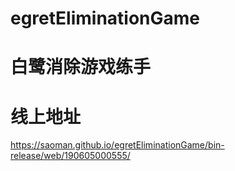 # egretEliminationGame
# 白鹭消除游戏练手



# 线上地址
https://saoman.github.io/egretEliminationGame/bin-release/web/190605000555/
